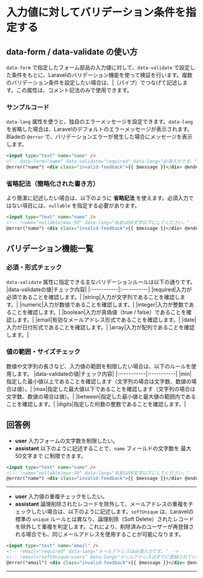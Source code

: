 # 入力値に対してバリデーション条件を指定する
## **data-form** / **data-validate** の使い方
`data-form` で指定したフォーム部品の入力値に対して、`data-validate` で設定した条件をもとに、Laravelのバリデーション機能を使って検証を行います。複数のバリデーション条件を設定したい場合は、|（パイプ）でつなげて記述します。この属性は、コメント記法のみで使用できます。

### サンプルコード
`data-lang` 属性を使うと、独自のエラーメッセージを設定できます。`data-lang` を省略した場合は、Laravelのデフォルトのエラーメッセージが表示されます。Bladeの `@error` で、バリデーションエラーが発生した場合にメッセージを表示します。
```html
<input type="text" name="name" />
<!-- data-form="name" data-validate="required" data-lang="必須入力です。" -->
@error("name") <div class="invalid-feedback">{{ $message }}</div> @enderror
```

### 省略記法（簡略化された書き方）
より簡潔に記述したい場合は、以下のように **省略記法** を使えます。必須入力ではない項目には、`nullable` を指定する必要があります。
```html
<input type="text" name="name" />
<!-- !name="nullable|max:50" data-lang="名前は50文字以下にしてください。" -->
@error("name") <div class="invalid-feedback">{{ $message }}</div> @enderror
```

## バリデーション機能一覧
### 必須・形式チェック
`data-validate` 属性に指定できる主なバリデーションルールは以下の通りです。
|data-validateの値|チェック内容|
|:-----------|:-----------|
|required|入力が必須であることを確認します。|
|string|入力が文字列であることを確認します。|
|numeric|入力が数値であることを確認します。|
|integer|入力が整数であることを確認します。|
|boolean|入力が真偽値（true / false）であることを確認します。|
|email|有効なメールアドレス形式であることを確認します。|
|date|入力が日付形式であることを確認します。|
|array|入力が配列であることを確認します。|

### 値の範囲・サイズチェック
数値や文字列の長さなど、入力値の範囲を制限したい場合は、以下のルールを使用します。
|data-validateの値|チェック内容|
|:-----------|:-----------|
|min|指定した最小値以上であることを確認します（文字列の場合は文字数、数値の場合は値）。|
|max|指定した最大値以下であることを確認します（文字列の場合は文字数、数値の場合は値）。|
|between|指定した最小値と最大値の範囲内であることを確認します。|
|digits|指定した桁数の整数であることを確認します。|

## 回答例
- **user**
入力フォームの文字数を制限したい。
- **assistant**
以下のように記述することで、`name` フィールドの文字数を 最大50文字まで に制限できます。
```html
<input type="text" name="name" />
<!-- !name="nullable|max:50" data-lang="名前は50文字以下にしてください。" -->
@error("name") <div class="invalid-feedback">{{ $message }}</div> @enderror
```
---
- **user**
入力値の重複チェックをしたい。
- **assistant**
論理削除されたレコードを除外して、メールアドレスの重複をチェックしたい場合は、以下のように記述します。`softUnique` は、Laravelの標準の `unique` ルールとは異なり、論理削除（Soft Delete）されたレコードを除外して重複を判定します。これにより、削除済みのユーザーが再登録される場合でも、同じメールアドレスを使用することが可能になります。
```html
<input type="text" name="email" />
<!-- !email="required" data-lang="メールアドレスは必須入力です。" -->
<!-- !email="softUnique:users" data-lang="メールアドレスはすでに登録されています。" -->
@error("email") <div class="invalid-feedback">{{ $message }}</div> @enderror
```
---
